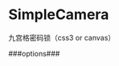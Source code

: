 # SimpleCamera
九宫格密码锁（css3 or canvas）

###options###
```html

```
<!--
###snapshot###
![image](snapshot/test.png)

###demo###
See [here](http://tt-cc.cc/front-end/jquery-plugins/ninebox)
-->
